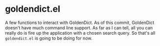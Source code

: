  # goldendict.el
A few functions to interact with GoldenDict. As of this commit, GoldenDict doesn't have much command line support. As far as I can tell, all you can really do is fire up the application with a chosen search query. So that's all `goldendict.el` is going to be doing for now.

